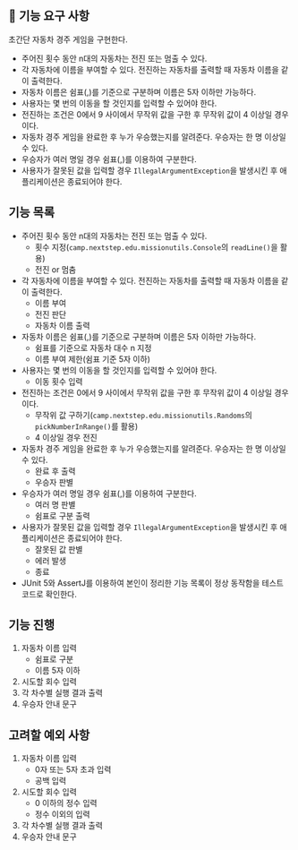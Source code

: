 ## 🚀 기능 요구 사항

초간단 자동차 경주 게임을 구현한다.

- 주어진 횟수 동안 n대의 자동차는 전진 또는 멈출 수 있다.
- 각 자동차에 이름을 부여할 수 있다. 전진하는 자동차를 출력할 때 자동차 이름을 같이 출력한다.
- 자동차 이름은 쉼표(,)를 기준으로 구분하며 이름은 5자 이하만 가능하다.
- 사용자는 몇 번의 이동을 할 것인지를 입력할 수 있어야 한다.
- 전진하는 조건은 0에서 9 사이에서 무작위 값을 구한 후 무작위 값이 4 이상일 경우이다.
- 자동차 경주 게임을 완료한 후 누가 우승했는지를 알려준다. 우승자는 한 명 이상일 수 있다.
- 우승자가 여러 명일 경우 쉼표(,)를 이용하여 구분한다.
- 사용자가 잘못된 값을 입력할 경우 `IllegalArgumentException`을 발생시킨 후 애플리케이션은 종료되어야 한다.

## 기능 목록
- 주어진 횟수 동안 n대의 자동차는 전진 또는 멈출 수 있다.
    - 횟수 지정(`camp.nextstep.edu.missionutils.Console`의 `readLine()`을 활용)
    - 전진 or 멈춤
- 각 자동차에 이름을 부여할 수 있다. 전진하는 자동차를 출력할 때 자동차 이름을 같이 출력한다.
    - 이름 부여
    - 전진 판단
    - 자동차 이름 출력
- 자동차 이름은 쉼표(,)를 기준으로 구분하며 이름은 5자 이하만 가능하다.
    - 쉼표를 기준으로 자동차 대수 n 지정
    - 이름 부여 제한(쉼표 기준 5자 이하)
- 사용자는 몇 번의 이동을 할 것인지를 입력할 수 있어야 한다.
    - 이동 횟수 입력
- 전진하는 조건은 0에서 9 사이에서 무작위 값을 구한 후 무작위 값이 4 이상일 경우이다.
    - 무작위 값 구하기(`camp.nextstep.edu.missionutils.Randoms`의 `pickNumberInRange()`를 활용)
    - 4 이상일 경우 전진
- 자동차 경주 게임을 완료한 후 누가 우승했는지를 알려준다. 우승자는 한 명 이상일 수 있다.
    - 완료 후 출력
    - 우승자 판별
- 우승자가 여러 명일 경우 쉼표(,)를 이용하여 구분한다.
    - 여러 명 판별
    - 쉼표로 구분 출력
- 사용자가 잘못된 값을 입력할 경우 `IllegalArgumentException`을 발생시킨 후 애플리케이션은 종료되어야 한다.
    - 잘못된 값 판별
    - 에러 발생
    - 종료
- JUnit 5와 AssertJ를 이용하여 본인이 정리한 기능 목록이 정상 동작함을 테스트 코드로 확인한다.

## 기능 진행
1. 자동차 이름 입력  
   - 쉼표로 구분
   - 이름 5자 이하
2. 시도할 회수 입력
3. 각 차수별 실행 결과 출력
4. 우승자 안내 문구

## 고려할 예외 사항
1. 자동차 이름 입력
   - 0자 또는 5자 초과 입력
   - 공백 입력
2. 시도할 회수 입력
   - 0 이하의 정수 입력
   - 정수 이외의 입력
3. 각 차수별 실행 결과 출력
4. 우승자 안내 문구
  

  


